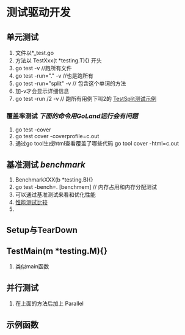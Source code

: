 # 测试驱动开发

## 单元测试
1. 文件以*_test.go
2. 方法以 TestXxx(t *testing.T){} 开头
3. go test -v //跑所有文件
4. go test -run="." -v //也是跑所有
5. go test -run="split" -v // 包含这个单词的方法
6. 加-v才会显示详细信息
7. go test -run /2 -v // 跑所有用例下叫2的 [TestSplit测试示例](./unit/split_test.go)

### 覆盖率测试  *下面的命令用GoLand运行会有问题*
1. go test -cover
2. go test cover -coverprofile=c.out
3. 通过go tool生成html查看覆盖了哪些代码 go tool cover -html=c.out

## 基准测试 *benchmark*
1. BenchmarkXXX(b *testing.B){}
2. go test -bench=. \[benchmem\] // 内存占用和内存分配测试
3. 可以通过基准测试来看和优化性能
4. [性能测试比较](./unit/fib_test.go)
5. 

## Setup与TearDown

## TestMain(m *testing.M){}
1. 类似main函数

## 并行测试
1. 在上面的方法后加上 Parallel



## 示例函数